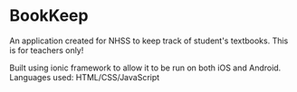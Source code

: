 # BookKeep
An application created for NHSS to keep track of student's textbooks. This is for teachers only!


Built using ionic framework to allow it to be run on both iOS and Android. Languages used: HTML/CSS/JavaScript
